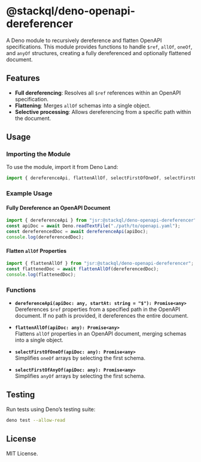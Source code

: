 # @stackql/deno-openapi-dereferencer

A Deno module to recursively dereference and flatten OpenAPI specifications. This module provides functions to handle `$ref`, `allOf`, `oneOf`, and `anyOf` structures, creating a fully dereferenced and optionally flattened document.

## Features

- **Full dereferencing**: Resolves all `$ref` references within an OpenAPI specification.
- **Flattening**: Merges `allOf` schemas into a single object.
- **Selective processing**: Allows dereferencing from a specific path within the document.

## Usage

### Importing the Module

To use the module, import it from Deno Land:

```typescript
import { dereferenceApi, flattenAllOf, selectFirstOfOneOf, selectFirstOfAnyOf } from "jsr:@stackql/deno-openapi-dereferencer";
```

### Example Usage

#### Fully Dereference an OpenAPI Document

```typescript
import { dereferenceApi } from "jsr:@stackql/deno-openapi-dereferencer";
const apiDoc = await Deno.readTextFile("./path/to/openapi.yaml");
const dereferencedDoc = await dereferenceApi(apiDoc);
console.log(dereferencedDoc);
```

#### Flatten `allOf` Properties

```typescript
import { flattenAllOf } from "jsr:@stackql/deno-openapi-dereferencer";
const flattenedDoc = await flattenAllOf(dereferencedDoc);
console.log(flattenedDoc);
```

### Functions

- **`dereferenceApi(apiDoc: any, startAt: string = "$"): Promise<any>`**  
  Dereferences `$ref` properties from a specified path in the OpenAPI document. If no path is provided, it dereferences the entire document.

- **`flattenAllOf(apiDoc: any): Promise<any>`**  
  Flattens `allOf` properties in an OpenAPI document, merging schemas into a single object.

- **`selectFirstOfOneOf(apiDoc: any): Promise<any>`**  
  Simplifies `oneOf` arrays by selecting the first schema.

- **`selectFirstOfAnyOf(apiDoc: any): Promise<any>`**  
  Simplifies `anyOf` arrays by selecting the first schema.

## Testing

Run tests using Deno’s testing suite:

```bash
deno test --allow-read
```

## License

MIT License.
